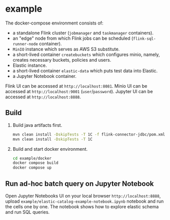 # example

The docker-compose environment consists of:

- a standalone Flink cluster (`jobmanager` and `taskmanager` containers).
- an "edge" node from which Flink jobs can be scheduled (`flink-sql-runner-node` container).
- `MinIO` instance which serves as AWS S3 substitute.
- a short-lived container `createbuckets` which configures minio, namely, creates necessary buckets, policies and
  users.
- Elastic instance.
- a short-lived container `elastic-data` which puts test data into Elastic.
- a Jupyter Notebook container.

Flink UI can be accessed at `http://localhost:8081`.
Minio UI can be accessed at `http://localhost:9001` (`user`/`password`).
Jupyter UI can be accessed at `http://localhost:8888`.

## Build

1. Build java artifacts first.
   ```bash
   mvn clean install -DskipTests -T 1C -f flink-connector-jdbc/pom.xml
   mvn clean install -DskipTests -T 1C
   ```
2. Build and start docker environment.
   ```bash
   cd example/docker
   docker compose build
   docker compose up
   ```

## Run ad-hoc batch query on Jupyter Notebook

Open Jupyter Notebooks UI on your local browser `http://localhost:8888`,
upload `example/elastic-catalog-example-notebook.ipynb` notebook and run the cells one by one. The notebook shows how to
explore elastic schema and run SQL queries.
